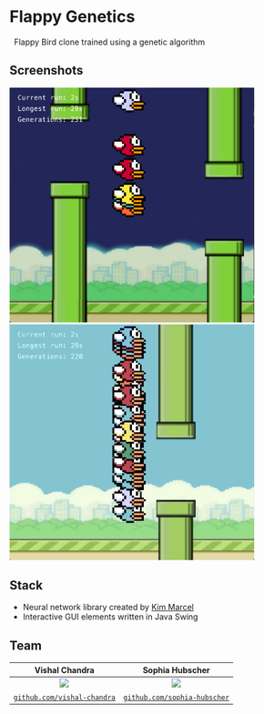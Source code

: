 # Flappy Genetics
&nbsp; Flappy Bird clone trained using a genetic algorithm

## Screenshots
<img src="res/readme/screenShot.png" width=430> <img src="res/readme/gif.gif" width=430>

## Stack
- Neural network library created by [Kim Marcel](https://github.com/kim-marcel/basic_neural_network)
- Interactive GUI elements written in Java Swing

## Team
| **Vishal Chandra** | **Sophia Hubscher** |
| :---: | :---:|
| <img src="https://avatars1.githubusercontent.com/u/32851317?s=400&u=0b582ad080ce6a3e9488a0478532e5e13fd3939e&v=4" width=200> | <img src="https://avatars3.githubusercontent.com/u/33038334?s=400&v=4" width=200> |
| <a href="http://github.com/vishal-chandra" target="_blank">`github.com/vishal-chandra`</a> | <a href="http://github.com/sophia-hubscher" target="_blank">`github.com/sophia-hubscher`</a>|
